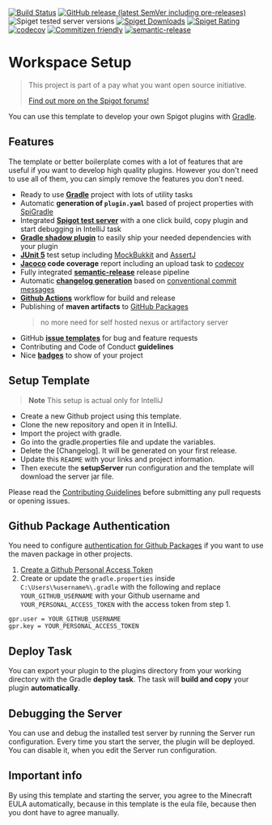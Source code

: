[![Build Status](https://github.com/Silthus/spigot-plugin-template/workflows/Build/badge.svg)](../../actions?query=workflow%3ABuild)
[![GitHub release (latest SemVer including pre-releases)](https://img.shields.io/github/v/release/Silthus/spigot-plugin-template?include_prereleases&label=release)](../../releases)
![Spiget tested server versions](https://img.shields.io/spiget/tested-versions/79903)
[![Spiget Downloads](https://img.shields.io/spiget/downloads/79903)](https://www.spigotmc.org/resources/splugintemplate.79903/)
[![Spiget Rating](https://img.shields.io/spiget/rating/79903)](https://www.spigotmc.org/resources/splugintemplate.79903/)
[![codecov](https://codecov.io/gh/Silthus/spigot-plugin-template/branch/master/graph/badge.svg)](https://codecov.io/gh/Silthus/spigot-plugin-template)
[![Commitizen friendly](https://img.shields.io/badge/commitizen-friendly-brightgreen.svg)](http://commitizen.github.io/cz-cli/)
[![semantic-release](https://img.shields.io/badge/%20%20%F0%9F%93%A6%F0%9F%9A%80-semantic--release-e10079.svg)](https://github.com/semantic-release/semantic-release)

# Workspace Setup

> This project is part of a pay what you want open source initiative.
>
> [Find out more on the Spigot forums!](https://www.spigotmc.org/threads/open-small-to-medium-plugin-development-pay-what-you-want-8-years-experience-high-quality.435578/)

You can use this template to develop your own Spigot plugins with [Gradle](https://gradle.org/).

## Features

The template or better boilerplate comes with a lot of features that are useful if you want to develop high quality plugins. However you don't need to use all of them, you can simply remove the features you don't need.

- Ready to use [**Gradle**](https://gradle.org/) project with lots of utility tasks
- Automatic **generation of `plugin.yaml`** based of project properties with [SpiGradle](https://github.com/EntryPointKR/Spigradle/)
- Integrated [**Spigot test server**](https://github.com/Tammo0987/Spigot-Workspace-Template) with a one click build, copy plugin and start debugging in IntelliJ task 
- [**Gradle shadow plugin**](https://imperceptiblethoughts.com/shadow/) to easily ship your needed dependencies with your plugin
- **[JUnit 5](https://junit.org/junit5/docs/current/user-guide/)** test setup including [MockBukkit](https://github.com/seeseemelk/MockBukkit) and [AssertJ](https://joel-costigliola.github.io/assertj/)
- **[Jacoco](https://github.com/jacoco/jacoco) code coverage** report including an upload task to [codecov](https://codecov.io/) 
- Fully integrated [**semantic-release**](https://semantic-release.gitbook.io/semantic-release/) release pipeline 
- Automatic [**changelog generation**](https://github.com/semantic-release/changelog) based on [conventional commit messages](https://www.conventionalcommits.org/)
- [**Github Actions**](https://github.com/features/actions) workflow for build and release
- Publishing of **maven artifacts** to [GitHub Packages](https://github.com/features/packages)
  > no more need for self hosted nexus or artifactory server
- GitHub [**issue templates**](https://help.github.com/en/github/building-a-strong-community/configuring-issue-templates-for-your-repository) for bug and feature requests
- Contributing and Code of Conduct **guidelines**
- Nice [**badges**](https://shields.io) to show of your project

## Setup Template

> **Note** This setup is actual only for IntelliJ

- Create a new Github project using this template.
- Clone the new repository and open it in IntelliJ.
- Import the project with gradle.
- Go into the gradle.properties file and update the variables.
- Delete the [Changelog]. It will be generated on your first release.
- Update this `README` with your links and project information.
- Then execute the **setupServer** run configuration and the template will download the server jar file.

Please read the [Contributing Guidelines](CONTRIBUTING.md) before submitting any pull requests or opening issues.

## Github Package Authentication

You need to configure [authentication for Github Packages](https://help.github.com/en/packages/using-github-packages-with-your-projects-ecosystem/configuring-gradle-for-use-with-github-packages#authenticating-to-github-packages) if you want to use the maven package in other projects.

1. [Create a Github Personal Access Token](https://help.github.com/en/github/authenticating-to-github/creating-a-personal-access-token-for-the-command-line)
2. Create or update the `gradle.properties` inside `C:\Users\%username%\.gradle` with the following and replace `YOUR_GITHUB_USERNAME` with your Github username and `YOUR_PERSONAL_ACCESS_TOKEN` with the access token from step 1.

```properties
gpr.user = YOUR_GITHUB_USERNAME
gpr.key = YOUR_PERSONAL_ACCESS_TOKEN
```

## Deploy Task

You can export your plugin to the plugins directory from your working directory with the Gradle **deploy task**. The task will **build and copy** your plugin **automatically**.

## Debugging the Server

You can use and debug the installed test server by running the Server run configuration. Every time you start the server, the plugin will be deployed. You can disable it, when you edit the Server run configuration.

## Important info

By using this template and starting the server, you agree to the Minecraft EULA automatically, because in this template is the eula file, because then you dont have to agree manually.
